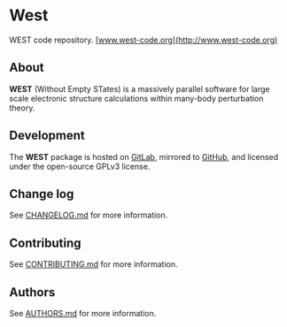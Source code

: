 # West
WEST code repository. [www.west-code.org](http://www.west-code.org)

## About
**WEST** (Without Empty STates) is a massively parallel software for large scale electronic structure calculations within many-body perturbation theory.

## Development
The **WEST** package is hosted on [GitLab](http://greatfire.uchicago.edu/west-public/West), mirrored to [GitHub](https://github.com/west-code-development/West), and licensed under the open-source GPLv3 license.

## Change log
See [CHANGELOG.md](CHANGELOG.md) for more information.

## Contributing
See [CONTRIBUTING.md](CONTRIBUTING.md) for more information.

## Authors
See [AUTHORS.md](AUTHORS.md) for more information.
